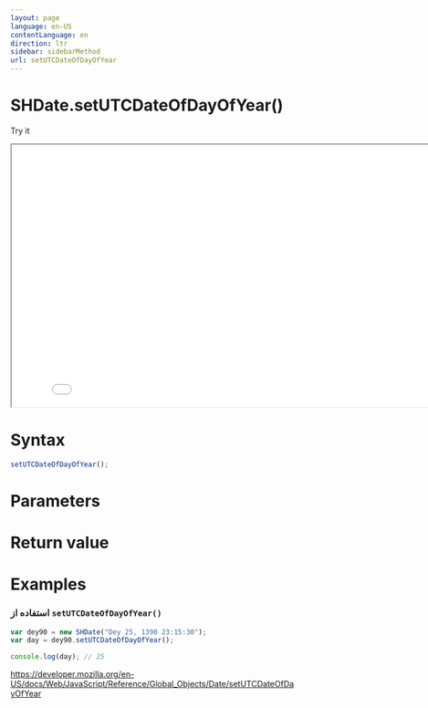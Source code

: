 ```yaml
---
layout: page
language: en-US
contentLanguage: en
direction: ltr
sidebar: sidebarMethod
url: setUTCDateOfDayOfYear
---
```


# SHDate.setUTCDateOfDayOfYear()

Try it

<iframe style="width: 830px; height: 460px;" src="/SHDateTime-js/examples/live.html?function=setUTCDateOfDayOfYear" title="MDN Web Docs Interactive Example" loading="lazy"></iframe>
<br/>

# Syntax

```js
setUTCDateOfDayOfYear();
```

# Parameters

# Return value

# Examples

### استفاده از <code dir="ltr">setUTCDateOfDayOfYear()</code>

```js
var dey90 = new SHDate("Dey 25, 1390 23:15:30");
var day = dey90.setUTCDateOfDayOfYear();

console.log(day); // 25
```

https://developer.mozilla.org/en-US/docs/Web/JavaScript/Reference/Global_Objects/Date/setUTCDateOfDayOfYear

